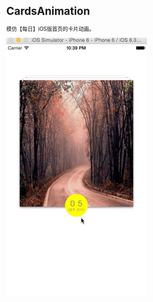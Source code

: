 # CardsAnimation

模仿【每日】iOS版首页的卡片动画。

![](https://github.com/sheepy1/CardsAnimation/raw/master/Cards.gif)
